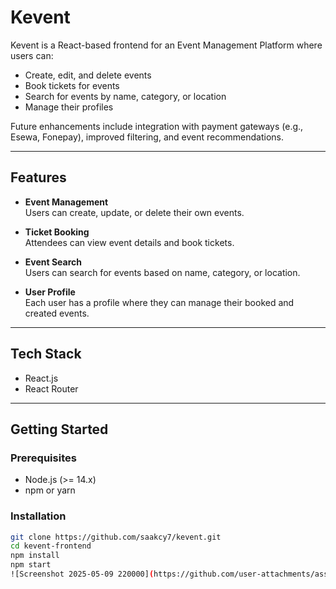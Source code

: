 # Kevent

Kevent is a React-based frontend for an Event Management Platform where users can:

- Create, edit, and delete events  
- Book tickets for events  
- Search for events by name, category, or location  
- Manage their profiles  

Future enhancements include integration with payment gateways (e.g., Esewa, Fonepay), improved filtering, and event recommendations.

---

## Features

- **Event Management**  
  Users can create, update, or delete their own events.

- **Ticket Booking**  
  Attendees can view event details and book tickets.

- **Event Search**  
  Users can search for events based on name, category, or location.

- **User Profile**  
  Each user has a profile where they can manage their booked and created events.


---

## Tech Stack

- React.js  
- React Router  

---

## Getting Started

### Prerequisites

- Node.js (>= 14.x)
- npm or yarn

### Installation

```bash
git clone https://github.com/saakcy7/kevent.git
cd kevent-frontend
npm install
npm start
![Screenshot 2025-05-09 220000](https://github.com/user-attachments/assets/33f0db02-afed-44e2-ae49-659d8951fdfd)


